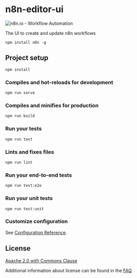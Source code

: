 # n8n-editor-ui

![n8n.io - Workflow Automation](https://n8n.io/n8n-logo.png)

The UI to create and update n8n workflows

```
npm install n8n -g
```

## Project setup
```
npm install
```

### Compiles and hot-reloads for development
```
npm run serve
```

### Compiles and minifies for production
```
npm run build
```

### Run your tests
```
npm run test
```

### Lints and fixes files
```
npm run lint
```

### Run your end-to-end tests
```
npm run test:e2e
```

### Run your unit tests
```
npm run test:unit
```

### Customize configuration
See [Configuration Reference](https://cli.vuejs.org/config/).


## License

[Apache 2.0 with Commons Clause](https://github.com/n8n-io/n8n/blob/master/packages/editor-ui/LICENSE.md)

Additional information about license can be found in the [FAQ](https://docs.n8n.io/#/faq?id=license)
